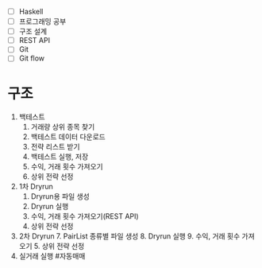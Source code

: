 - [ ] Haskell
- [ ] 프로그래밍 공부
- [ ] 구조 설계
- [ ] REST API
- [ ] Git
- [ ] Git flow

# 구조
1. 백테스트
	1. 거래량 상위 종목 찾기
	2. 백테스트 데이터 다운로드
	3. 전략 리스트 받기
	2. 백테스트 실행, 저장
	3. 수익, 거래 횟수 가져오기
	4. 상위 전략 선정
2. 1차 Dryrun
	1. Dryrun용 파일 생성
	2. Dryrun 실행
	4. 수익, 거래 횟수 가져오기(REST API)
	5. 상위 전략 선정
3. 2차 Dryrun
	7. PairList 종류별 파일 생성
	8. Dryrun 실행
	9. 수익, 거래 횟수 가져오기
	5. 상위 전략 선정
4. 실거래 실행
#자동매매